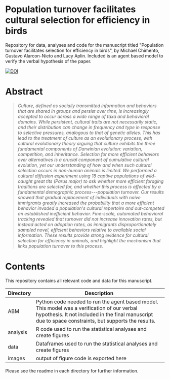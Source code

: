 # Population turnover facilitates cultural selection for efficiency in birds
Repository for data, analyses and code for the manuscript titled "Population turnover facilitates selection for efficiency in birds", by Michael Chimento, Gustavo Alarcon-Nieto and Lucy Aplin. Included is an agent based model to verify the verbal hypothesis of the paper.

[![DOI](https://zenodo.org/badge/298310660.svg)](https://zenodo.org/badge/latestdoi/298310660)

# Abstract
>*Culture, defined as socially transmitted information and behaviors that are shared in groups and persist over time, is increasingly accepted to occur across a wide range of taxa and behavioral domains. While persistent, cultural traits are not necessarily static, and their distribution can change in frequency and type in response to selective pressures, analogous to that of genetic alleles. This has lead to the treatment of culture as an evolutionary process, with cultural evolutionary theory arguing that culture exhibits the three fundamental components of Darwinian evolution: variation, competition, and inheritance. Selection for more efficient behaviors over alternatives is a crucial component of cumulative cultural evolution, yet our understanding of how and when such cultural selection occurs in non-human animals is limited. We performed a cultural diffusion experiment using 18 captive populations of wild-caught great tits (Parus major) to ask whether more efficient foraging traditions are selected for, and whether this process is affected by a fundamental demographic process---population turnover. Our results showed that gradual replacement of individuals with naive immigrants greatly increased the probability that a more efficient behavior invaded a population's cultural repertoire and out-competed an established inefficient behavior. Fine-scale, automated behavioral tracking revealed that turnover did not increase innovation rates, but instead acted on adoption rates, as immigrants disproportionately sampled novel, efficient behaviors relative to available social information. These results provide strong evidence for cultural selection for efficiency in animals, and highlight the mechanism that links population turnover to this process.*

# Contents
This repository contains all relevant code and data for this manuscript.

Directory  | Description
------------- | -------------
ABM  | Python code needed to run the agent based model. This model was a verification of our verbal hypothesis. It not included in the final manuscript due to space constraints, but supports the results.
analysis | R code used to run the statistical analyses and create figures
data | Dataframes used to run the statistical analyses and create figures
images | output of figure code is exported here

Please see the readme in each directory for further information.
